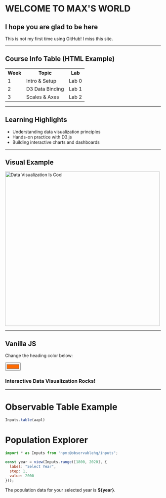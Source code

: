 # WELCOME TO MAX'S WORLD

## I hope you are glad to be here

This is not my first time using GitHub! I miss this site.

---

## Course Info Table (HTML Example)
<table>
  <tr>
    <th>Week</th>
    <th>Topic</th>
    <th>Lab</th>
  </tr>
  <tr>
    <td>1</td>
    <td>Intro & Setup</td>
    <td>Lab 0</td>
  </tr>
  <tr>
    <td>2</td>
    <td>D3 Data Binding</td>
    <td>Lab 1</td>
  </tr>
  <tr>
    <td>3</td>
    <td>Scales & Axes</td>
    <td>Lab 2</td>
  </tr>
</table>

---

## Learning Highlights
<ul>
  <li>Understanding data visualization principles</li>
  <li>Hands-on practice with D3.js</li>
  <li>Building interactive charts and dashboards</li>
</ul>

---

## Visual Example
<img src="https://s3-eu-central-1.amazonaws.com/euc-cdn.freshdesk.com/data/helpdesk/attachments/production/80125162144/original/LYc_NmbLV_lLf-ZQMumImQIfOM1yt5ZhQQ.png?1658772841" alt="Data Visualization Is Cool" width="500"/>

---

## Vanilla JS
<p>Change the heading color below:</p>

<input type="color" id="colorPicker" value="#ff6900">
<h3 id="demoText">Interactive Data Visualization Rocks!</h3>

---
# Observable Table Example
```js
Inputs.table(aapl)
```
# Population Explorer

```js
import * as Inputs from "npm:@observablehq/inputs";

const year = view(Inputs.range([1800, 2020], {
  label: "Select Year",
  step: 1,
  value: 2000
}));
```

The population data for your selected year is **${year}**.

</script>